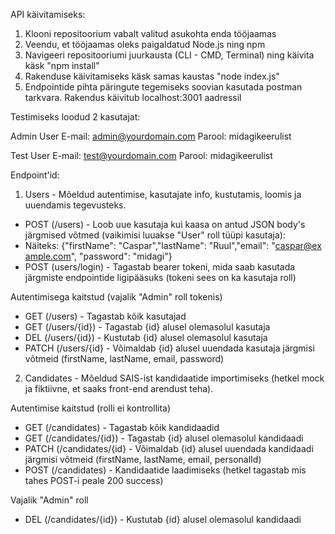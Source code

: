 API käivitamiseks:

1. Klooni repositoorium vabalt valitud asukohta enda tööjaamas
2. Veendu, et tööjaamas oleks paigaldatud Node.js ning npm
3. Navigeeri repositooriumi juurkausta (CLI - CMD, Terminal) ning käivita käsk "npm install"
4. Rakenduse käivitamiseks käsk samas kaustas "node index.js"
5. Endpointide pihta päringute tegemiseks soovian kasutada postman tarkvara. Rakendus käivitub localhost:3001 aadressil

Testimiseks loodud 2 kasutajat:

Admin User
E-mail: admin@yourdomain.com
Parool: midagikeerulist

Test User
E-mail: test@yourdomain.com
Parool: midagikeerulist

Endpoint'id:

1. Users - Mõeldud autentimise, kasutajate info, kustutamis, loomis ja uuendamis tegevusteks.

- POST (/users) - Loob uue kasutaja kui kaasa on antud JSON body's järgmised võtmed (vaikimisi luuakse "User" roll tüüpi kasutaja):
- Näiteks: {"firstName": "Caspar","lastName": "Ruul","email": "caspar@example.com", "password": "midagi"}
- POST (users/login) - Tagastab bearer tokeni, mida saab kasutada järgmiste endpointide ligipääsuks (tokeni sees on ka kasutaja roll)

Autentimisega kaitstud (vajalik "Admin" roll tokenis)

- GET (/users) - Tagastab kõik kasutajad
- GET (/users/{id}) - Tagastab {id} alusel olemasolul kasutaja
- DEL (/users/{id}) - Kustutab {id} alusel olemasolul kasutaja
- PATCH (/users/{id} - Võimaldab {id} alusel uuendada kasutaja järgmisi võtmeid (firstName, lastName, email, password)

2. Candidates - Mõeldud SAIS-ist kandidaatide importimiseks (hetkel mock ja fiktiivne, et saaks front-end arendust teha).

Autentimise kaitstud (rolli ei kontrollita)

- GET (/candidates) - Tagastab kõik kandidaadid
- GET (/candidates/{id}) - Tagastab {id} alusel olemasolul kandidaadi
- PATCH (/candidates/{id} - Võimaldab {id} alusel uuendada kandidaadi järgmisi võtmeid (firstName, lastName, email, personalId)
- POST (/candidates) - Kandidaatide laadimiseks (hetkel tagastab mis tahes POST-i peale 200 success)

Vajalik "Admin" roll

- DEL (/candidates/{id}) - Kustutab {id} alusel olemasolul kandidaadi
